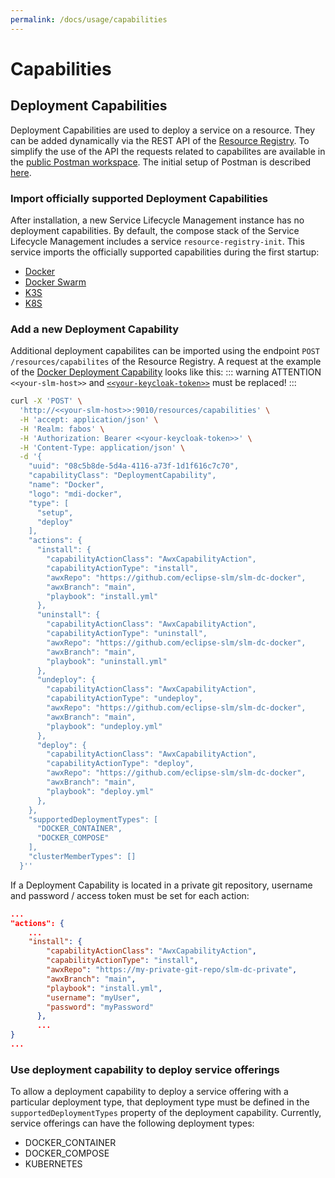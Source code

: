 ```yaml
---
permalink: /docs/usage/capabilities
---
```


# Capabilities

## Deployment Capabilities
Deployment Capabilities are used to deploy a service on a resource. They can be added dynamically via the REST API of the [Resource Registry](/docs/usage/api/#resource-registry). To simplify the use of the API the requests related to capabilites are available in the [public Postman workspace](https://www.postman.com/fabos-ai/workspace/service-lifecycle-management/folder/22732344-bc9fe87a-30cc-41aa-a3d9-4d1d39a1f4e4). The initial setup of Postman is described [here](/docs/usage/api/#postman).

### Import officially supported Deployment Capabilities
After installation, a new Service Lifecycle Management instance has no deployment capabilities. By default, the compose stack of the Service Lifecycle Management includes a service `resource-registry-init`. This service imports the officially supported capabilities during the first startup:
* [Docker](https://github.com/eclipse-slm/slm-dc-docker)
* [Docker Swarm](https://github.com/eclipse-slm/slm-dc-docker-swarm)
* [K3S](https://github.com/eclipse-slm/slm-dc-k3s)
* [K8S](https://github.com/eclipse-slm/slm-dc-k8s)

### Add a new Deployment Capability
Additional deployment capabilites can be imported using the endpoint `POST /resources/capabilites` of the Resource Registry. A request at the example of the [Docker Deployment Capability](https://github.com/FabOS-AI/fabos-slm-dc-docker) looks like this:
::: warning ATTENTION
`<<your-slm-host>>` and [`<<your-keycloak-token>>`](http://localhost:8081/docs/usage/api/#authentication) must be replaced!
:::
```sh
curl -X 'POST' \
  'http://<<your-slm-host>>:9010/resources/capabilities' \
  -H 'accept: application/json' \
  -H 'Realm: fabos' \
  -H 'Authorization: Bearer <<your-keycloak-token>>' \
  -H 'Content-Type: application/json' \
  -d '{
    "uuid": "08c5b8de-5d4a-4116-a73f-1d1f616c7c70",
    "capabilityClass": "DeploymentCapability",
    "name": "Docker",
    "logo": "mdi-docker",
    "type": [
      "setup",
      "deploy"
    ],
    "actions": {
      "install": {
        "capabilityActionClass": "AwxCapabilityAction",
        "capabilityActionType": "install",
        "awxRepo": "https://github.com/eclipse-slm/slm-dc-docker",
        "awxBranch": "main",
        "playbook": "install.yml"
      },
      "uninstall": {
        "capabilityActionClass": "AwxCapabilityAction",
        "capabilityActionType": "uninstall",
        "awxRepo": "https://github.com/eclipse-slm/slm-dc-docker",
        "awxBranch": "main",
        "playbook": "uninstall.yml"
      },
      "undeploy": {
        "capabilityActionClass": "AwxCapabilityAction",
        "capabilityActionType": "undeploy",
        "awxRepo": "https://github.com/eclipse-slm/slm-dc-docker",
        "awxBranch": "main",
        "playbook": "undeploy.yml"
      },
      "deploy": {
        "capabilityActionClass": "AwxCapabilityAction",
        "capabilityActionType": "deploy",
        "awxRepo": "https://github.com/eclipse-slm/slm-dc-docker",
        "awxBranch": "main",
        "playbook": "deploy.yml"
      },
    },
    "supportedDeploymentTypes": [
      "DOCKER_CONTAINER",
      "DOCKER_COMPOSE"
    ],
    "clusterMemberTypes": []
  }''
```

If a Deployment Capability is located in a private git repository, username and password / access token must be set for each action:
```json
...
"actions": {
    ...
    "install": {
        "capabilityActionClass": "AwxCapabilityAction",
        "capabilityActionType": "install",
        "awxRepo": "https://my-private-git-repo/slm-dc-private",
        "awxBranch": "main",
        "playbook": "install.yml",
        "username": "myUser",
        "password": "myPassword"
      },
      ...
}
...
```

### Use deployment capability to deploy service offerings
To allow a deployment capability to deploy a service offering with a particular deployment type, that deployment type must be defined in the `supportedDeploymentTypes` property of the deployment capability. Currently, service offerings can have the following deployment types:
* DOCKER_CONTAINER 
* DOCKER_COMPOSE
* KUBERNETES